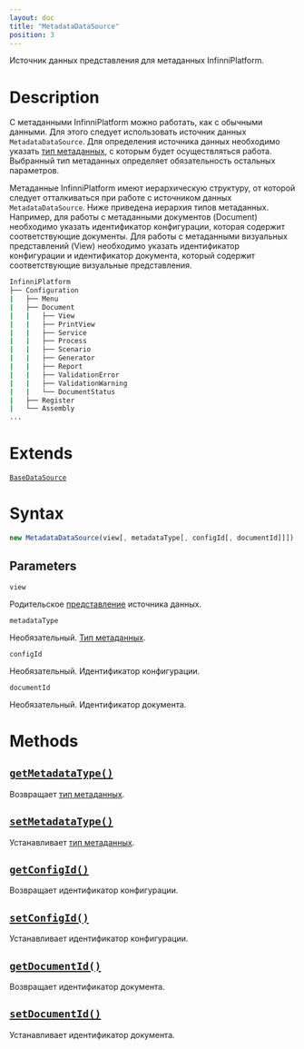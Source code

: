```yaml
---
layout: doc
title: "MetadataDataSource"
position: 3
---
```


Источник данных представления для метаданных InfinniPlatform.

# Description

С метаданными InfinniPlatform можно работать, как с обычными данными. Для этого следует использовать
источник данных `MetadataDataSource`. Для определения источника данных необходимо указать [тип метаданных](MetadataType/),
с которым будет осуществляться работа. Выбранный тип метаданных определяет обязательность остальных параметров.

Метаданные InfinniPlatform имеют иерархическую структуру, от которой следует отталкиваться при работе
с источником данных `MetadataDataSource`. Ниже приведена иерархия типов метаданных. Например, для
работы с метаданными документов (Document) необходимо указать идентификатор конфигурации, которая
содержит соответствующие документы. Для работы с метаданными визуальных представлений (View)
необходимо указать идентификатор конфигурации и идентификатор документа, который содержит
соответствующие визуальные представления.

```bash
InfinniPlatform
├── Configuration
|   ├── Menu
|   ├── Document
|   |   ├── View
|   |   ├── PrintView
|   |   ├── Service
|   |   ├── Process
|   |   ├── Scenario
|   |   ├── Generator
|   |   ├── Report
|   |   ├── ValidationError
|   |   ├── ValidationWarning
|   |   └── DocumentStatus
|   ├── Register
|   └── Assembly
...
```

# Extends

[`BaseDataSource`](../BaseDataSource/)

# Syntax

```js
new MetadataDataSource(view[, metadataType[, configId[, documentId]]])
```

## Parameters

`view`

Родительское [представление](../../KeyConcepts/View/) источника данных.

`metadataType`

Необязательный. [Тип метаданных](MetadataType/).

`configId`

Необязательный. Идентификатор конфигурации.

`documentId`

Необязательный. Идентификатор документа.

# Methods

## [`getMetadataType()`](MetadataDataSource.getMetadataType/)

Возвращает [тип метаданных](MetadataType/).

## [`setMetadataType()`](MetadataDataSource.setMetadataType/)

Устанавливает [тип метаданных](MetadataType/).

## [`getConfigId()`](MetadataDataSource.getConfigId/)

Возвращает идентификатор конфигурации.

## [`setConfigId()`](MetadataDataSource.setConfigId/)

Устанавливает идентификатор конфигурации.

## [`getDocumentId()`](MetadataDataSource.getDocumentId/)

Возвращает идентификатор документа.

## [`setDocumentId()`](MetadataDataSource.setDocumentId/)

Устанавливает идентификатор документа.
